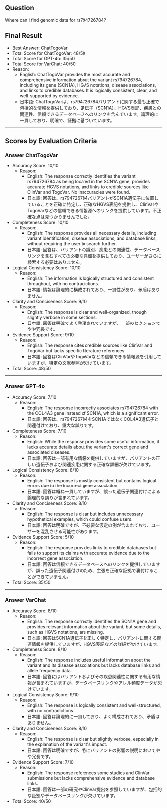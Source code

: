 ## Question

Where can I find genomic data for rs794726784?

## Final Result

- Best Answer: ChatTogoVar
- Total Score for ChatTogoVar: 48/50
- Total Score for GPT-4o: 35/50
- Total Score for VarChat: 40/50
- Reason:
  - English: ChatTogoVar provides the most accurate and comprehensive information about the variant rs794726784, including its gene (SCN1A), HGVS notations, disease associations, and links to credible databases. It is logically consistent, clear, and well-supported by evidence.
  - 日本語: ChatTogoVarは、rs794726784バリアントに関する最も正確で包括的な情報を提供しており、遺伝子（SCN1A）、HGVS表記、疾患との関連性、信頼できるデータベースへのリンクを含んでいます。論理的に一貫しており、明確で、証拠に基づいています。

---

## Scores by Evaluation Criteria

### Answer ChatTogoVar
- Accuracy Score: 10/10
  - Reason: 
    - English: The response correctly identifies the variant rs794726784 as being located in the SCN1A gene, provides accurate HGVS notations, and links to credible sources like ClinVar and TogoVar. No inaccuracies were found.
    - 日本語: 回答は、rs794726784バリアントがSCN1A遺伝子に位置していることを正確に特定し、正確なHGVS表記を提供し、ClinVarやTogoVarなどの信頼できる情報源へのリンクを提供しています。不正確な点は見つかりませんでした。
- Completeness Score: 10/10
  - Reason: 
    - English: The response provides all necessary details, including variant identification, disease associations, and database links, without requiring the user to search further.
    - 日本語: 回答は、バリアントの識別、疾患との関連性、データベースリンクを含むすべての必要な詳細を提供しており、ユーザーがさらに検索する必要はありません。
- Logical Consistency Score: 10/10
  - Reason: 
    - English: The information is logically structured and consistent throughout, with no contradictions.
    - 日本語: 情報は論理的に構成されており、一貫性があり、矛盾はありません。
- Clarity and Conciseness Score: 9/10
  - Reason: 
    - English: The response is clear and well-organized, though slightly verbose in some sections.
    - 日本語: 回答は明確でよく整理されていますが、一部のセクションでやや冗長です。
- Evidence Support Score: 9/10
  - Reason: 
    - English: The response cites credible sources like ClinVar and TogoVar but lacks specific literature references.
    - 日本語: 回答はClinVarやTogoVarなどの信頼できる情報源を引用していますが、特定の文献参照が欠けています。
- Total Score: 48/50

---

### Answer GPT-4o
- Accuracy Score: 7/10
  - Reason: 
    - English: The response incorrectly associates rs794726784 with the COL4A3 gene instead of SCN1A, which is a significant error.
    - 日本語: 回答は、rs794726784をSCN1AではなくCOL4A3遺伝子と関連付けており、重大な誤りです。
- Completeness Score: 7/10
  - Reason: 
    - English: While the response provides some useful information, it lacks accurate details about the variant's correct gene and associated diseases.
    - 日本語: 回答は一部有用な情報を提供していますが、バリアントの正しい遺伝子および関連疾患に関する正確な詳細が欠けています。
- Logical Consistency Score: 8/10
  - Reason: 
    - English: The response is mostly consistent but contains logical errors due to the incorrect gene association.
    - 日本語: 回答は概ね一貫していますが、誤った遺伝子関連付けによる論理的な誤りが含まれています。
- Clarity and Conciseness Score: 8/10
  - Reason: 
    - English: The response is clear but includes unnecessary hypothetical examples, which could confuse users.
    - 日本語: 回答は明確ですが、不必要な仮定の例が含まれており、ユーザーを混乱させる可能性があります。
- Evidence Support Score: 5/10
  - Reason: 
    - English: The response provides links to credible databases but fails to support its claims with accurate evidence due to the incorrect gene association.
    - 日本語: 回答は信頼できるデータベースへのリンクを提供していますが、誤った遺伝子関連付けのため、主張を正確な証拠で裏付けることができていません。
- Total Score: 35/50

---

### Answer VarChat
- Accuracy Score: 8/10
  - Reason: 
    - English: The response correctly identifies the SCN1A gene and provides relevant information about the variant, but some details, such as HGVS notations, are missing.
    - 日本語: 回答はSCN1A遺伝子を正しく特定し、バリアントに関する関連情報を提供していますが、HGVS表記などの詳細が欠けています。
- Completeness Score: 8/10
  - Reason: 
    - English: The response includes useful information about the variant and its disease associations but lacks database links and allele frequency data.
    - 日本語: 回答にはバリアントおよびその疾患関連性に関する有用な情報が含まれていますが、データベースリンクやアレル頻度データが欠けています。
- Logical Consistency Score: 9/10
  - Reason: 
    - English: The response is logically consistent and well-structured, with no contradictions.
    - 日本語: 回答は論理的に一貫しており、よく構成されており、矛盾はありません。
- Clarity and Conciseness Score: 8/10
  - Reason: 
    - English: The response is clear but slightly verbose, especially in the explanation of the variant's impact.
    - 日本語: 回答は明確ですが、特にバリアントの影響の説明においてやや冗長です。
- Evidence Support Score: 7/10
  - Reason: 
    - English: The response references some studies and ClinVar submissions but lacks comprehensive evidence and database links.
    - 日本語: 回答は一部の研究やClinVar提出を参照していますが、包括的な証拠やデータベースリンクが欠けています。
- Total Score: 40/50